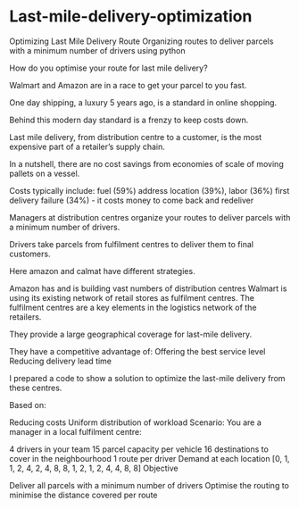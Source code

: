 # Last-mile-delivery-optimization
Optimizing Last Mile Delivery Route
Organizing routes to deliver parcels with a minimum number of drivers using python

How do you optimise your route for last mile delivery?

Walmart and Amazon are in a race to get your parcel to you fast.

One day shipping, a luxury 5 years ago, is a standard in online shopping.

Behind this modern day standard is a frenzy to keep costs down.

Last mile delivery, from distribution centre to a customer, is the most expensive part of a retailer’s supply chain.

In a nutshell, there are no cost savings from economies of scale of moving pallets on a vessel.

Costs typically include: fuel (59%) address location (39%), labor (36%) first delivery failure (34%) - it costs money to come back and redeliver

Managers at distribution centres organize your routes to deliver parcels with a minimum number of drivers.

Drivers take parcels from fulfilment centres to deliver them to final customers.

Here amazon and calmat have different strategies.

Amazon has and is building vast numbers of distribution centres
Walmart is using its existing network of retail stores as fulfilment centres.
The fulfilment centres are a key elements in the logistics network of the retailers.

They provide a large geographical coverage for last-mile delivery.

They have a competitive advantage of: Offering the best service level Reducing delivery lead time

I prepared a code to show a solution to optimize the last-mile delivery from these centres.

Based on:

Reducing costs
Uniform distribution of workload
Scenario: You are a manager in a local fulfilment centre:

4 drivers in your team
15 parcel capacity per vehicle
16 destinations to cover in the neighbourhood
1 route per driver
Demand at each location [0, 1, 1, 2, 4, 2, 4, 8, 8, 1, 2, 1, 2, 4, 4, 8, 8]
Objective

Deliver all parcels with a minimum number of drivers
Optimise the routing to minimise the distance covered per route
